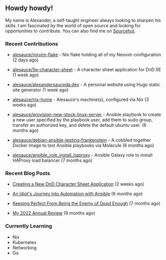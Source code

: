 ## Howdy howdy!

My name is Alexander, a self-taught engineer always looking to sharpen his skills. I am fascinated by the world of open source and looking for opportunities to contribute. You can also find me on [Sourcehut](https://sr.ht/~crow-magnon/).

### Recent Contributions

- [alesauce/nixvim-flake](https://github.com/alesauce/nixvim-flake) - Nix flake holding all of my Neovim configuration (2 days ago)

- [alesauce/5e-character-sheet](https://github.com/alesauce/5e-character-sheet) - A character sheet application for DnD 5E (1 week ago)

- [alesauce/alexandersauceda.dev](https://github.com/alesauce/alexandersauceda.dev) - A personal website using Hugo static site generator (1 week ago)

- [alesauce/nix-home](https://github.com/alesauce/nix-home) - Alesauce&#39;s machine(s), configured via Nix (3 weeks ago)

- [alesauce/provision-new-stock-linux-server](https://github.com/alesauce/provision-new-stock-linux-server) - Ansible playbook to create a new user specified by the playbook user, add them to sudo group, transfer an authorized key, and delete the default ubuntu user.  (6 months ago)

- [alesauce/debian-ansible-testing-frankenstein](https://github.com/alesauce/debian-ansible-testing-frankenstein) - A cobbled together Docker image to test Ansible playbooks via Molecule (6 months ago)

- [alesauce/ansible_role_install_haproxy](https://github.com/alesauce/ansible_role_install_haproxy) - Ansible Galaxy role to install HAProxy load balancer (7 months ago)


### Recent Blog Posts

 - [Creating a New DnD Character Sheet Application](https://alexandersauceda.dev/posts/dnd-character-sheet-app-design-doc-v1/) (2 weeks ago)

 - [An Idiot&#39;s Journey into Automation with Ansible](https://alexandersauceda.dev/posts/creating-ansible-homelab-roles/) (6 months ago)

 - [Keeping Perfect From Being the Enemy of Good Enough](https://alexandersauceda.dev/posts/perfect-as-enemy/) (7 months ago)

 - [My 2022 Annual Review](https://alexandersauceda.dev/posts/annual-review/) (9 months ago)


### Currently Learning
- Nix
- Kubernetes
- Networking
- Go
